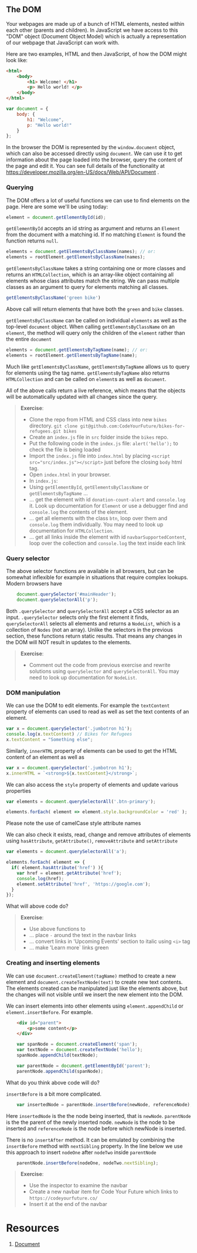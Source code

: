 ## The DOM

Your webpages are made up of a bunch of HTML elements, nested within each other (parents and children). In JavaScript we have access to this "DOM" object (Document Object Model) which is actually a representation of our webpage that JavaScript can work with.

Here are two examples, HTML and then JavaScript, of how the DOM might look like:

```html
<html>
    <body>
        <h1> Welcome! </h1>
        <p> Hello world! </p>
    </body>
</html>
```

```javascript
var document = {
    body: {
        h1: "Welcome",
        p: "Hello world!"
    }
};
```

In the browser the DOM is represented by the `window.document` object, which can also be accessed directly using `document`. We can use it to get information about the page loaded into the browser, query the content of the page and edit it. You can see full details of the functionality at https://developer.mozilla.org/en-US/docs/Web/API/Document .

### Querying

The DOM offers a lot of useful functions we can use to find elements on the page. Here are some we'll be using today:

```js
element = document.getElementById(id);
```
`getElementById` accepts an id string as argument and returns an `Element` from the document with a matching id. If no matching `Element` is found the function returns `null`.

```js
elements = document.getElementsByClassName(names); // or:
elements = rootElement.getElementsByClassName(names);
```

`getElementsByClassName` takes a string containing one or more classes and returns an `HTMLCollection`, which is an array-like object containing all elements whose class attributes match the string. We can pass multiple classes as an argument to query for elements matching all classes.

```js
getElementsByClassName('green bike')
```

Above call will return elements that have both the `green` and `bike` classes.

`getElementsByClassName` can be called on individual `elements` as well as the top-level `document` object. When calling `getElementsByClassName` on an `element`, the method will query only the children of the `element` rather than the entire `document`

```js
elements = document.getElementsByTagName(name); // or:
elements = rootElement.getElementsByTagName(name);
```

Much like `getElementsByClassName`, `getElementsByTagName` allows us to query for elements using the tag name. `getElementsByTagName` also returns `HTMLCollection` and can be called on `element`s as well as `document`.

All of the above calls return a live reference, which means that the objects will be automatically updated with all changes since the query.

> **Exercise**:
> - Clone the repo from HTML and CSS class into new `bikes` directory.  `git clone git@github.com:CodeYourFuture/bikes-for-refugees.git bikes`
> - Create an `index.js` file in `src` folder inside the `bikes` repo.
> - Put the following code in the `index.js` file: `alert('hello');` to check the file is being loaded
> - Import the `index.js` file into `index.html` by placing `<script src="src/index.js"></script>` just before the closing `body` html tag.
> - Open `index.html` in your browser.
> - In `index.js`:
> - Using `getElementById`, `getElementsByClassName` or `getElementsByTagName` ...
> - ... get the element with id `donation-count-alert` and `console.log` it. Look up documentation for `Element` or use a debugger find and `console.log` the contents of the element.
> - ... get all elements with the class `btn`, loop over them and `console.log` them individually. You may need to look up documentation for `HTMLCollection`.
> - ... get all links inside the element with id `navbarSupportedContent`, loop over the collection and `console.log` the text inside each link

### Query selector

The above selector functions are available in all browsers, but can be somewhat inflexible for example in situations that require complex lookups. Modern browsers have

```js
    document.querySelector('#mainHeader');
    document.querySelectorAll('p');
```

Both `.querySelector` and `querySelectorAll` accept a CSS selector as an input.
`.querySelector` selects only the first element it finds, `querySelectorAll` selects all elements and returns a `NodeList`, which is a collection of `Nodes` (not an array). Unlike the selectors in the previous section, these functions return static results. That means any changes in the DOM will NOT result in updates to the elements.


> **Exercise**:
> - Comment out the code from previous exercise and rewrite solutions using `querySelector` and `querySelectorAll`. You may need to look up documentation for `NodeList`.


### DOM manipulation

We can use the DOM to edit elements. For example the `textContent` property of elements can used to read as well as set the text contents of an element.

```js
var x = document.querySelector('.jumbotron h1');
console.log(x.textContent) // Bikes for Refugees
x.textContent = "Something else";
```

Similarly, `innerHTML` property of elements can be used to get the HTML content of an element as well as

```js
var x = document.querySelector('.jumbotron h1');
x.innerHTML = `<strong>${x.textContent}</strong>`;
```

We can also access the `style` property of elements and update various properties
```js
var elements = document.querySelectorAll('.btn-primary');

elements.forEach( element => element.style.backgroundColor = 'red' );
```
Please note the use of camelCase style attribute names

We can also check it exists, read, change and remove attributes of elements using `hasAttribute`, `getAttribute()`, `removeAttribute` and `setAttribute`

```js
var elements = document.querySelectorAll('a');

elements.forEach( element => {
  if( element.hasAttribute('href') ){
    var href = element.getAttribute('href');
    console.log(href);
    element.setAttribute('href', 'https://google.com');
  }
});
```
What will above code do?

> **Exercise**:
> - Use above functions to
> - ... place ` - ` around the text in the navbar links
> - ... convert links in 'Upcoming Events' section to italic using `<i>` tag
> - ... make 'Learn more` links green

### Creating and inserting elements

We can use `document.createElement(tagName)` method to create a new element and `document.createTextNode(text)` to create new text contents. The elements created can be manipulated just like the elements above, but the changes will not visible until we insert the new element into the DOM.

We can insert elements into other elements using `element.appendChild` or `element.insertBefore`. For example.

```html
    <div id="parent">
        <p>some content</p>
    </div>
```

```js
    var spanNode = document.createElement('span');
    var textNode = document.createTextNode('hello');
    spanNode.appendChild(textNode);

    var parentNode = document.getElementById('parent');
    parentNode.appendChild(spanNode);
```

What do you think above code will do?

`insertBefore` is a bit more complicated.

```js
    var insertedNode = parentNode.insertBefore(newNode, referenceNode);
```

Here `insertedNode` is the the node being inserted, that is `newNode`. `parentNode` is the the parent of the newly inserted node. `newNode` is the node to be inserted and `referenceNode` is the node before which newNode is inserted.

There is no `insertAfter` method. It can be emulated by combining the `insertBefore` method with `nextSibling` property. In the line below we use this approach to insert `nodeOne` after `nodeTwo` inside `parentNode`

```js
    parentNode.insertBefore(nodeOne, nodeTwo.nextSibling);
```

> **Exercise**:
> - Use the inspector to examine the navbar
> - Create a new navbar item for Code Your Future which links to `https://codeyourfuture.co/`
> - Insert it at the end of the navbar

# Resources
1. [Document](https://developer.mozilla.org/en-US/docs/Web/API/Document)

